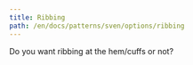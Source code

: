 ```yaml
---
title: Ribbing
path: /en/docs/patterns/sven/options/ribbing
---
```


Do you want ribbing at the hem/cuffs or not?